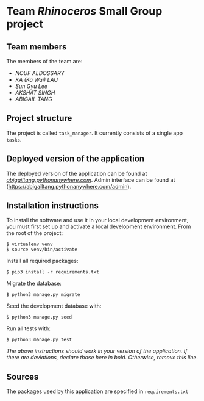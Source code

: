 # Team *Rhinoceros* Small Group project

## Team members
The members of the team are:
- *NOUF ALDOSSARY*
- *KA (Ka Wai) LAU*
- *Sun Gyu Lee*
- *AKSHAT SINGH*
- *ABIGAIL TANG*

## Project structure
The project is called `task_manager`.  It currently consists of a single app `tasks`.

## Deployed version of the application
The deployed version of the application can be found at [*abigailtang.pythonanywhere.com*](*https://abigailtang.pythonanywhere.com/*). Admin interface can be found at (https://abigailtang.pythonanywhere.com/admin).

## Installation instructions
To install the software and use it in your local development environment, you must first set up and activate a local development environment.  From the root of the project:

```
$ virtualenv venv
$ source venv/bin/activate
```

Install all required packages:

```
$ pip3 install -r requirements.txt
```

Migrate the database:

```
$ python3 manage.py migrate
```

Seed the development database with:

```
$ python3 manage.py seed
```

Run all tests with:
```
$ python3 manage.py test
```

*The above instructions should work in your version of the application.  If there are deviations, declare those here in bold.  Otherwise, remove this line.*

## Sources
The packages used by this application are specified in `requirements.txt`

